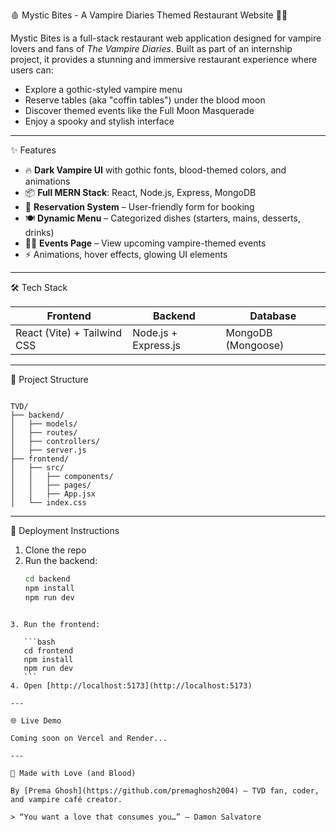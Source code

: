 🩸 Mystic Bites - A Vampire Diaries Themed Restaurant Website 🧛‍♀️

Mystic Bites is a full-stack restaurant web application designed for vampire lovers and fans of *The Vampire Diaries*. Built as part of an internship project, it provides a stunning and immersive restaurant experience where users can:

- Explore a gothic-styled vampire menu
- Reserve tables (aka "coffin tables") under the blood moon
- Discover themed events like the Full Moon Masquerade
- Enjoy a spooky and stylish interface

---

✨ Features

- 🔥 **Dark Vampire UI** with gothic fonts, blood-themed colors, and animations
- 📦 **Full MERN Stack**: React, Node.js, Express, MongoDB
- 📅 **Reservation System** – User-friendly form for booking
- 🍽️ **Dynamic Menu** – Categorized dishes (starters, mains, desserts, drinks)
- 🧛‍♂️ **Events Page** – View upcoming vampire-themed events
- ⚡ Animations, hover effects, glowing UI elements

---

🛠️ Tech Stack

| Frontend | Backend | Database |
|----------|---------|----------|
| React (Vite) + Tailwind CSS | Node.js + Express.js | MongoDB (Mongoose) |

---

📁 Project Structure

```

TVD/
├── backend/
│   ├── models/
│   ├── routes/
│   ├── controllers/
│   ├── server.js
├── frontend/
│   ├── src/
│   │   ├── components/
│   │   ├── pages/
│   │   ├── App.jsx
│   └── index.css

````

---
🚀 Deployment Instructions

1. Clone the repo
2. Run the backend:
   ```bash
   cd backend
   npm install
   npm run dev
````

3. Run the frontend:

   ```bash
   cd frontend
   npm install
   npm run dev
   ```
4. Open [http://localhost:5173](http://localhost:5173)

---

🌐 Live Demo

Coming soon on Vercel and Render...

---

🤍 Made with Love (and Blood)

By [Prema Ghosh](https://github.com/premaghosh2004) — TVD fan, coder, and vampire café creator.

> “You want a love that consumes you…” — Damon Salvatore
